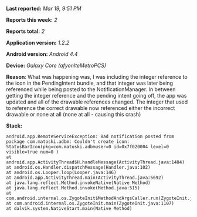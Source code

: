 **Last reported:** *Mar 19, 9:51 PM*

**Reports this week:** *2*

**Reports total:** *2*

**Application version:** *1.2.2*

**Android version:** *Android 4.4*

**Device:** *Galaxy Core (afyonlteMetroPCS)*

**Reason**: What was happening was, I was including the integer reference to the icon in the PendingIntent bundle, and that integer was later being referenced while being posted to the NotificationManager. In between getting the integer reference and the pending intent going off, the app was updated and all of the drawable references changed. The integer that used to reference the correct drawable now referenced either the incorrect drawable or none at all (none at all - causing this crash)

**Stack:**

```
android.app.RemoteServiceException: Bad notification posted from package com.matoski.adbm: Couldn't create icon: StatusBarIcon(pkg=com.matoski.adbmuser=0 id=0x7f020004 level=0 visible=true num=0 )
at android.app.ActivityThread$H.handleMessage(ActivityThread.java:1484)
at android.os.Handler.dispatchMessage(Handler.java:102)
at android.os.Looper.loop(Looper.java:146)
at android.app.ActivityThread.main(ActivityThread.java:5692)
at java.lang.reflect.Method.invokeNative(Native Method)
at java.lang.reflect.Method.invoke(Method.java:515)
at com.android.internal.os.ZygoteInit$MethodAndArgsCaller.run(ZygoteInit.java:1291)
at com.android.internal.os.ZygoteInit.main(ZygoteInit.java:1107)
at dalvik.system.NativeStart.main(Native Method)
```